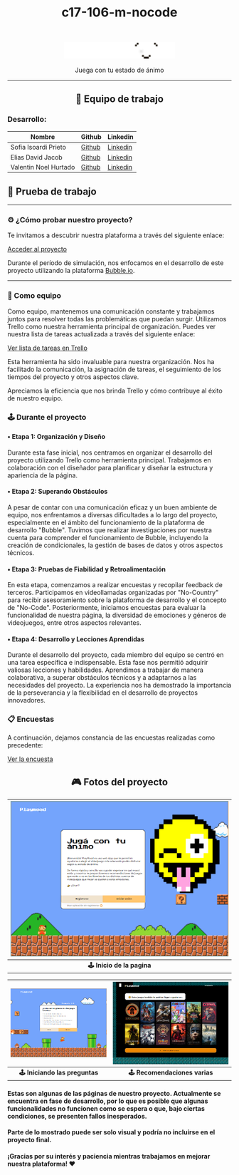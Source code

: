 <h1 align="center">c17-106-m-nocode</h1>
<br/>

<p align="center">
  <img src="logos/Logo Playmood.png" alt="Logo del proyecto" width="250">
</p>
<p align="center">Juega con tu estado de ánimo</p>

--------------

<h2 align="center">💼 Equipo de trabajo</h2>

### Desarrollo:
| Nombre   | Github                                  | Linkedin                                |
|----------|-----------------------------------------|-----------------------------------------|
| Sofia Isoardi Prieto | [Github](enlace/al/perfil/github)    | [Linkedin](enlace/al/perfil/linkedin)|
| Elias David Jacob | [Github](enlace/al/perfil/github)    | [Linkedin](enlace/al/perfil/linkedin)|
| Valentin Noel Hurtado | [Github](enlace/al/perfil/github)    | [Linkedin](enlace/al/perfil/linkedin)|


## 💼 Prueba de trabajo

--- 

### ⚙ ¿Cómo probar nuestro proyecto?

Te invitamos a descubrir nuestra plataforma a través del siguiente enlace:

[Acceder al proyecto](https://playmood-final-version.bubbleapps.io/version-test)

Durante el período de simulación, nos enfocamos en el desarrollo de este proyecto utilizando la plataforma [Bubble.io](https://bubble.io/home).

--- 

### 🔧 Como equipo

Como equipo, mantenemos una comunicación constante y trabajamos juntos para resolver todas las problemáticas que puedan surgir. Utilizamos Trello como nuestra herramienta principal de organización. Puedes ver nuestra lista de tareas actualizada a través del siguiente enlace:

[Ver lista de tareas en Trello](enlace_a_trello)

Esta herramienta ha sido invaluable para nuestra organización. Nos ha facilitado la comunicación, la asignación de tareas, el seguimiento de los tiempos del proyecto y otros aspectos clave.

Apreciamos la eficiencia que nos brinda Trello y cómo contribuye al éxito de nuestro equipo.

### 🕹 Durante el proyecto

#### • Etapa 1: Organización y Diseño
Durante esta fase inicial, nos centramos en organizar el desarrollo del proyecto utilizando Trello como herramienta principal. Trabajamos en colaboración con el diseñador para planificar y diseñar la estructura y apariencia de la página.

#### • Etapa 2: Superando Obstáculos
A pesar de contar con una comunicación eficaz y un buen ambiente de equipo, nos enfrentamos a diversas dificultades a lo largo del proyecto, especialmente en el ámbito del funcionamiento de la plataforma de desarrollo "Bubble". Tuvimos que realizar investigaciones por nuestra cuenta para comprender el funcionamiento de Bubble, incluyendo la creación de condicionales, la gestión de bases de datos y otros aspectos técnicos.

#### • Etapa 3: Pruebas de Fiabilidad y Retroalimentación
En esta etapa, comenzamos a realizar encuestas y recopilar feedback de terceros. Participamos en videollamadas organizadas por "No-Country" para recibir asesoramiento sobre la plataforma de desarrollo y el concepto de "No-Code". Posteriormente, iniciamos encuestas para evaluar la funcionalidad de nuestra página, la diversidad de emociones y géneros de videojuegos, entre otros aspectos relevantes.

#### • Etapa 4: Desarrollo y Lecciones Aprendidas
Durante el desarrollo del proyecto, cada miembro del equipo se centró en una tarea específica e indispensable. Esta fase nos permitió adquirir valiosas lecciones y habilidades. Aprendimos a trabajar de manera colaborativa, a superar obstáculos técnicos y a adaptarnos a las necesidades del proyecto. La experiencia nos ha demostrado la importancia de la perseverancia y la flexibilidad en el desarrollo de proyectos innovadores.

### 📋 Encuestas

A continuación, dejamos constancia de las encuestas realizadas como precedente:

[Ver la encuesta](https://docs.google.com/forms/d/e/1FAIpQLSemtbl5SDS1regZZlLIFHEhBYTvfyzJCsqAwhb617ron8e_Qw/viewform)

<h2 align="center">🎮 Fotos del proyecto</h2>

| ![Inicio](fotosDelProyecto/bubble1.png) | 
|:--:| 
| **🕹 Inicio de la pagina** |

| ![Pregunta1](fotosDelProyecto/bubble2.png) | ![RecomendacionesFondo2](fotosDelProyecto/bubble3.png) |
|:--:|:--:|
| **🕹 Iniciando las preguntas** | **🕹 Recomendaciones varias** |

#### Estas son algunas de las páginas de nuestro proyecto. Actualmente se encuentra en fase de desarrollo, por lo que es posible que algunas funcionalidades no funcionen como se espera o que, bajo ciertas condiciones, se presenten fallos inesperados.
#### Parte de lo mostrado puede ser solo visual y podría no incluirse en el proyecto final.

#### ¡Gracias por su interés y paciencia mientras trabajamos en mejorar nuestra plataforma! ♥










